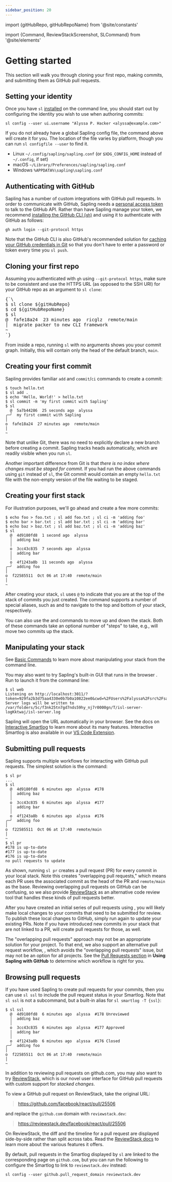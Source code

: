 ```yaml
---
sidebar_position: 20
---
```


import {gitHubRepo, gitHubRepoName} from '@site/constants'

import {Command, ReviewStackScreenshot, SLCommand} from '@site/elements'

# Getting started

This section will walk you through cloning your first repo, making commits, and submitting them as GitHub pull requests.

## Setting your identity

Once you have `sl` [installed](./installation.md) on the command line, you should start out by configuring the identity you wish to use when authoring commits:

```
sl config --user ui.username "Alyssa P. Hacker <alyssa@example.com>"
```

If you do not already have a global Sapling config file, the command above will create it for you. The location of the file varies by platform, though you can run `sl configfile --user` to find it.

- Linux `~/.config/sapling/sapling.conf` (or `$XDG_CONFIG_HOME` instead of `~/.config`, if set)
- macOS `~/Library/Preferences/sapling/sapling.conf`
- Windows `%APPDATA%\sapling\sapling.conf`

## Authenticating with GitHub

Sapling has a number of custom integrations with GitHub pull requests. In order to communicate with GitHub, Sapling needs a [personal access token](https://docs.github.com/en/authentication/keeping-your-account-and-data-secure/creating-a-personal-access-token) to talk to the GitHub API. Rather than have Sapling manage your token, we recommend [installing the GitHub CLI (`gh`)](https://cli.github.com/) and using it to authenticate with GitHub as follows:

```
gh auth login --git-protocol https
```

Note that the GitHub CLI is also GitHub's recommended solution for [caching your GitHub credentials in Git](https://docs.github.com/en/get-started/getting-started-with-git/caching-your-github-credentials-in-git) so that you don't have to enter a password or token every time you `sl push`.

## Cloning your first repo

Assuming you authenticated with `gh` using `--git-protocol https`, make sure to be consistent and use the HTTPS URL (as opposed to the SSH URI) for your GitHub repo as an argument to `sl clone`:

<pre>{`\
$ sl clone ${gitHubRepo}
$ cd ${gitHubRepoName}
$ sl
@  fafe18a24  23 minutes ago  ricglz  remote/main
│  migrate packer to new CLI framework
~
`}
</pre>

From inside a repo, running `sl` with no arguments shows you your commit graph. Initially, this will contain only the head of the default branch, `main`.

## Creating your first commit

Sapling provides familiar `add` and `commit`/`ci` commands to create a commit:

```sl-session
$ touch hello.txt
$ sl add .
$ echo 'Hello, World!' > hello.txt
$ sl commit -m 'my first commit with Sapling'
$ sl
  @  5a7b44286  25 seconds ago  alyssa
╭─╯  my first commit with Sapling
│
o  fafe18a24  27 minutes ago  remote/main
│
~
```

Note that unlike Git, there was no need to explicitly declare a new branch before creating a commit. Sapling tracks heads automatically, which are readily visible when you run `sl`.

Another important difference from Git is that _there is no index where changes must be staged for commit_. If you had run the above commands using `git` instead of `sl`, the Git commit would contain an empty `hello.txt` file with the non-empty version of the file waiting to be staged.

## Creating your first stack

For illustration purposes, we'll go ahead and create a few more commits:

```sl-session
$ echo foo > foo.txt ; sl add foo.txt ; sl ci -m 'adding foo'
$ echo bar > bar.txt ; sl add bar.txt ; sl ci -m 'adding bar'
$ echo baz > baz.txt ; sl add baz.txt ; sl ci -m 'adding baz'
$ sl
  @  4d9180fd8  1 second ago  alyssa
  │  adding baz
  │
  o  3cc43c835  7 seconds ago  alyssa
  │  adding bar
  │
  o  4f1243a8b  11 seconds ago  alyssa
╭─╯  adding foo
│
o  f22585511  Oct 06 at 17:40  remote/main
│
~
```

After creating your stack, `sl` uses `@` to indicate that you are at the top of the stack of commits you just created. The <Command name="go" /> command supports a number of special aliases, such as <Command name="go" linkText="sl go top" /> and <Command name="go" linkText="sl go bottom" /> to navigate to the top and bottom of your stack, respectively.

You can also use the <Command name="next" /> and <Command name="prev" /> commands to move up and down the stack. Both of these commands take an optional number of "steps" to take, e.g., <Command name="next" linkText="sl next 2" /> will move two commits up the stack.

## Manipulating your stack

See [Basic Commands](../overview/basic-commands.md) to learn more about manipulating your stack from the command line.

You may also want to try Sapling's built-in GUI that runs in the browser . Run <SLCommand name="web" /> to launch it from the command line:

```sl-session
$ sl web
Listening on http://localhost:3011/?token=929fa2b3d75aa4330e0b7b0a10822ee0&cwd=%2FUsers%2Falyssa%2Fsrc%2Fsapling
Server logs will be written to /var/folders/5c/f3nk25tn7gd7nds59hy_nj7r0000gn/T/isl-server-logKktwaj/isl-server.log
```

Sapling will open the URL automatically in your browser. See the docs on [Interactive Smartlog](../addons/isl.md) to learn more about its many features. Interactive Smartlog is also available in our [VS Code Extension](../addons/vscode).

## Submitting pull requests

Sapling supports multiple workflows for interacting with GitHub pull requests. The simplest solution is the <SLCommand name="pr" /> command:

```sl-session
$ sl pr
...
$ sl
  @  4d9180fd8  6 minutes ago  alyssa  #178
  │  adding baz
  │
  o  3cc43c835  6 minutes ago  alyssa  #177
  │  adding bar
  │
  o  4f1243a8b  6 minutes ago  alyssa  #176
╭─╯  adding foo
│
o  f22585511  Oct 06 at 17:40  remote/main
│
~
$ sl pr
#178 is up-to-date
#177 is up-to-date
#176 is up-to-date
no pull requests to update
```

As shown, running `sl pr` creates a pull request (PR) for every commit in your local stack. Note this creates "overlapping pull requests," which means each PR uses the associated commit as the head of the PR and `remote/main` as the base.  Reviewing overlapping pull requests on GitHub can be confusing, so we also provide [ReviewStack](../addons/reviewstack.md) as an alternative code review tool that handles these kinds of pull requests better.

After you have created an initial series of pull requests using <Command name="pr" sl={true} />, you will likely make local changes to your commits that need to be submitted for review. To publish these local changes to GitHub, simply run <Command name="pr" sl={true} /> again to update your existing PRs. Note if you have introduced new commits in your stack that are not linked to a PR, <Command name="pr" sl={true} /> will create pull requests for those, as well.

The "overlapping pull requests" approach may not be an appropriate solution for your project. To that end, we also support an alternative pull request workflow, <Command name="ghstack" sl={true} />, which avoids the "overlapping pull requests" issue, but may not be an option for all projects. See the [Pull Requests section](../git/intro.md#pull-requests) in **Using Sapling with GitHub** to determine which workflow is right for you.

## Browsing pull requests

If you have used Sapling to create pull requests for your commits, then you can use `sl ssl` to include the pull request status in your Smartlog. Note that `sl ssl` is not a subcommand, but a built-in alias for `sl smartlog -T {ssl}`:

```sl-session
$ sl ssl
  @  4d9180fd8  6 minutes ago  alyssa  #178 Unreviewed
  │  adding baz
  │
  o  3cc43c835  6 minutes ago  alyssa  #177 Approved
  │  adding bar
  │
  o  4f1243a8b  6 minutes ago  alyssa  #176 Closed
╭─╯  adding foo
│
o  f22585511  Oct 06 at 17:40  remote/main
│
~
```

In addition to reviewing pull requests on github.com, you may also want to try [ReviewStack](../addons/reviewstack.md), which is our novel user interface for GitHub pull requests with custom support for _stacked changes_.

To view a GitHub pull request on ReviewStack, take the original URL:

> https://github.com/facebook/react/pull/25506

and replace the `github.com` domain with `reviewstack.dev`:

> https://reviewstack.dev/facebook/react/pull/25506

On ReviewStack, the diff and the timeline for a pull request are displayed side-by-side rather than split across tabs. Read the [ReviewStack docs](../addons/reviewstack.md) to learn more about the various features it offers.

<ReviewStackScreenshot />

By default, pull requests in the Smartlog displayed by `sl` are linked to the corresponding page on `github.com`, but you can run the following to configure the Smartlog to link to `reviewstack.dev` instead:

```
sl config --user github.pull_request_domain reviewstack.dev
```
